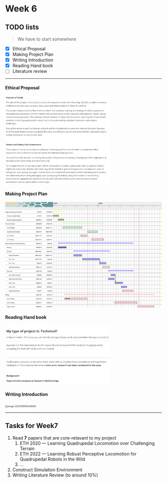 # Week 6 

## TODO lists

> We have to start somewhere

- [x] Ethical Proposal
- [x] Making Project Plan
- [x] Writing Introduction
- [x] Reading Hand book
- [ ] Literature review

---

#### Ethical Proposal

<img src="https://raw.githubusercontent.com/JLCucumber/HelloWorld/main/img/202310191541503.png" alt="image-20231019153951343" style="zoom:33%;" />

#### Making Project Plan

<img src="https://raw.githubusercontent.com/JLCucumber/HelloWorld/main/img/202310191541629.png" alt="image-20231019154151026" style="zoom: 50%;" />

#### Reading Hand book

<img src="https://raw.githubusercontent.com/JLCucumber/HelloWorld/main/img/202310191541188.png" alt="image-20231019154014560" style="zoom:33%;" />

#### Writing Introduction

<img src="../../../../../AppData/Roaming/Typora/typora-user-images/image-20231019154248401.png" alt="image-20231019154248401" style="zoom: 50%;" />

---

## Tasks for Week7

1. Read **7** papers that are core-relavant to my project
   1. ETH 2020 — Learning Quadrupedal Locomotion over Challenging Terrain
   2. ETH 2022 — Learning Robust Perceptive Locomotion for Quadrupedal Robots in the Wild
   3. …
2. Construct Simulation Environment
3. Writing Literature Review (to around 10%)
